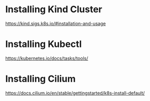 # Installing Kind Cluster
https://kind.sigs.k8s.io/#installation-and-usage

# Installing Kubectl
https://kubernetes.io/docs/tasks/tools/

# Installing Cilium
https://docs.cilium.io/en/stable/gettingstarted/k8s-install-default/

